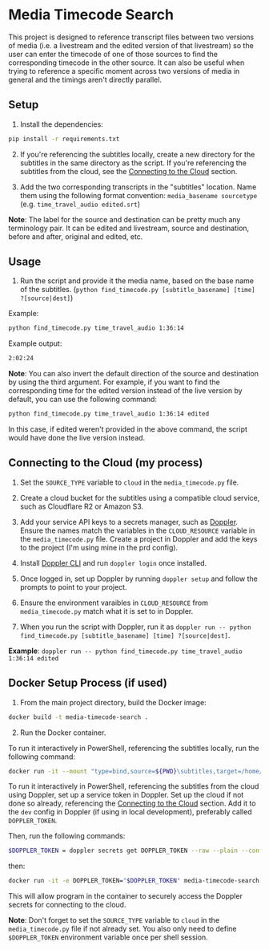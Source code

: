 # Media Timecode Search

This project is designed to reference transcript files between two versions of media (i.e. a livestream and the edited version of that livestream) so the user can enter the timecode of one of those sources to find the corresponding timecode in the other source. It can also be useful when trying to reference a specific moment across two versions of media in general and the timings aren't directly parallel.

## Setup

1. Install the dependencies:
```sh
pip install -r requirements.txt
```

2. If you're referencing the subtitles locally, create a new directory for the subtitles in the same directory as the script. If you're referencing the subtitles from the cloud, see the [Connecting to the Cloud](#connecting-to-the-cloud-the-way-i-do-it) section.

3. Add the two corresponding transcripts in the "subtitles" location. Name them using the following format convention: `media_basename sourcetype` (e.g. `time_travel_audio edited.srt`)

**Note**: The label for the source and destination can be pretty much any terminology pair. It can be edited and livestream, source and destination, before and after, original and edited, etc.

## Usage

1. Run the script and provide it the media name, based on the base name of the subtitles. (`python find_timecode.py [subtitle_basename] [time] ?[source|dest]`)

Example:
```sh
python find_timecode.py time_travel_audio 1:36:14
```
Example output:
```sh
2:02:24
```

**Note**: You can also invert the default direction of the source and destination by using the third argument. For example, if you want to find the corresponding time for the edited version instead of the live version by default, you can use the following command:
```sh
python find_timecode.py time_travel_audio 1:36:14 edited
```
In this case, if edited weren't provided in the above command, the script would have done the live version instead.

## Connecting to the Cloud (my process)

1. Set the `SOURCE_TYPE` variable to `cloud` in the `media_timecode.py` file.

2. Create a cloud bucket for the subtitles using a compatible cloud service, such as Cloudflare R2 or Amazon S3.

3. Add your service API keys to a secrets manager, such as [Doppler](https://www.doppler.com/). Ensure the names match the variables in the `CLOUD_RESOURCE` variable in the `media_timecode.py` file. Create a project in Doppler and add the keys to the project (I'm using mine in the prd config).

4. Install [Doppler CLI](https://docs.doppler.com/docs/install-cli) and run `doppler login` once installed.

5. Once logged in, set up Doppler by running `doppler setup` and follow the prompts to point to your project. 

6. Ensure the environment varaibles in `CLOUD_RESOURCE` from `media_timecode.py` match what it is set to in Doppler.

7. When you run the script with Doppler, run it as `doppler run -- python find_timecode.py [subtitle_basename] [time] ?[source|dest]`.

**Example**: `doppler run -- python find_timecode.py time_travel_audio 1:36:14 edited`

## Docker Setup Process (if used)

1. From the main project directory, build the Docker image:
```sh
docker build -t media-timecode-search .
```

2. Run the Docker container.

To run it interactively in PowerShell, referencing the subtitles locally, run the following command:
```sh
docker run -it --mount "type=bind,source=${PWD}\subtitles,target=/home/python/media-timecode-search/subtitles" media-timecode-search
```

To run it interactively in PowerShell, referencing the subtitles from the cloud using Doppler, set up a service token in Doppler. Set up the cloud if not done so already, referencing the [Connecting to the Cloud](#connecting-to-the-cloud-the-way-i-do-it) section. Add it to the `dev` config in Doppler (if using in local development), preferably called `DOPPLER_TOKEN`.

Then, run the following commands:
```sh
$DOPPLER_TOKEN = doppler secrets get DOPPLER_TOKEN --raw --plain --config dev
```
then:
```sh
docker run -it -e DOPPLER_TOKEN="$DOPPLER_TOKEN" media-timecode-search
```
This will allow program in the container to securely access the Doppler secrets for connecting to the cloud. 

 **Note**: Don't forget to set the `SOURCE_TYPE` variable to `cloud` in the `media_timecode.py` file if not already set.
 You also only need to define `$DOPPLER_TOKEN` environment variable once per shell session.